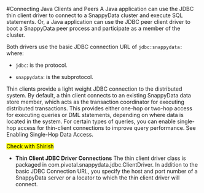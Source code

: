 #Connecting Java Clients and Peers
A Java application can use the JDBC thin client driver to connect to a SnappyData cluster and execute SQL statements. Or, a Java application can use the JDBC peer client driver to boot a SnappyData peer process and participate as a member of the cluster.

Both drivers use the basic JDBC connection URL of `jdbc:snappydata:` where:

 * `jdbc`: is the protocol.

 * `snappydata`: is the subprotocol.

Thin clients provide a light weight JDBC connection to the distributed system. By default, a thin client connects to an existing SnappyData data store member, which acts as the transaction coordinator for executing distributed transactions. This provides either one-hop or two-hop access for executing queries or DML statements, depending on where data is located in the system. For certain types of queries, you can enable single-hop access for thin-client connections to improve query performance. See Enabling Single-Hop Data Access.

<mark>Check with Shirish</mark>
 * **Thin Client JDBC Driver Connections** The thin client driver class is packaged in com.pivotal.snappydata.jdbc.ClientDriver. In addition to the basic JDBC Connection URL, you specify the host and port number of a SnappyData server or a locator to which the thin client driver will connect.